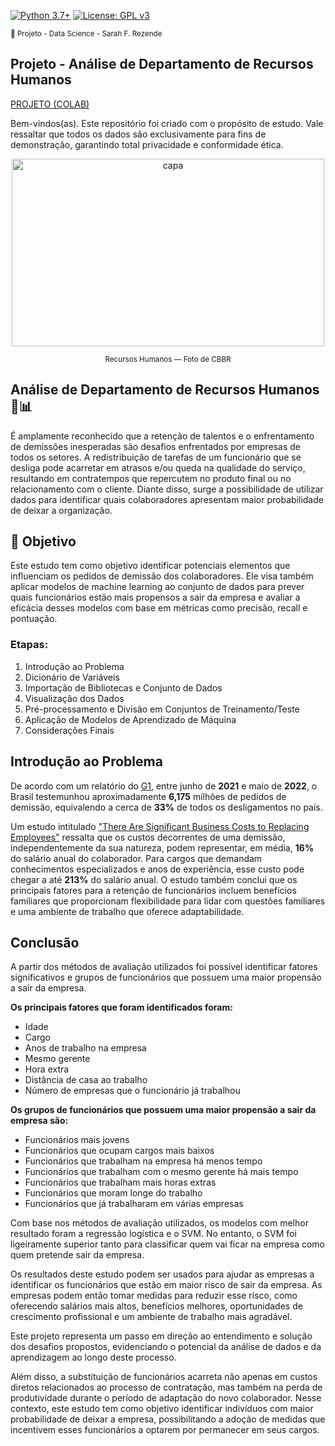 [![Python 3.7+](https://img.shields.io/badge/python-3.7+-blue.svg)](https://www.python.org/downloads/release/python-360/) [![License: GPL v3](https://img.shields.io/badge/License-GPLv3-blue.svg)](https://www.gnu.org/licenses/gpl-3.0) 

<sub> 📂 Projeto - Data Science - Sarah F. Rezende

##  **Projeto** - Análise de Departamento de Recursos Humanos

[PROJETO (COLAB)](https://github.com/SarahFeanor/Human_Resources_Analysis_Project/blob/main/An%C3%A1lise_de_departamento_de_RH.ipynb)

Bem-vindos(as). Este repositório foi criado com o propósito de estudo. Vale ressaltar que todos os dados são exclusivamente para fins de demonstração, garantindo total privacidade e conformidade ética.

<p align="center">
  <a href="https://github.com/SarahFeanor?tab=repositories">
    <img src="https://cdn.discordapp.com/attachments/1063559719291199599/1202596799135612969/ict-crm.jpg?ex=65ce088c&is=65bb938c&hm=94fcf6a9f48d2d3186ee98a5a0043e36c7eabaa76ecfb9737712359484b1ed6c&" alt="capa" width="500" height="300">
  </a>
</p> <p align="center"> <sup> Recursos Humanos — Foto de CBBR</sup> </p>

## **Análise de Departamento de Recursos Humanos** 💼📊

É amplamente reconhecido que a retenção de talentos e o enfrentamento de demissões inesperadas são desafios enfrentados por empresas de todos os setores. A redistribuição de tarefas de um funcionário que se desliga pode acarretar em atrasos e/ou queda na qualidade do serviço, resultando em contratempos que repercutem no produto final ou no relacionamento com o cliente. Diante disso, surge a possibilidade de utilizar dados para identificar quais colaboradores apresentam maior probabilidade de deixar a organização.

## 📍 Objetivo

Este estudo tem como objetivo identificar potenciais elementos que influenciam os pedidos de demissão dos colaboradores. Ele visa também aplicar modelos de machine learning ao conjunto de dados para prever quais funcionários estão mais propensos a sair da empresa e avaliar a eficácia desses modelos com base em métricas como precisão, recall e pontuação.

### Etapas:

1. Introdução ao Problema
2. Dicionário de Variáveis
3. Importação de Bibliotecas e Conjunto de Dados
4. Visualização dos Dados
5. Pré-processamento e Divisão em Conjuntos de Treinamento/Teste
6. Aplicação de Modelos de Aprendizado de Máquina
7. Considerações Finais

## **Introdução ao Problema**

De acordo com um relatório do [G1](https://g1.globo.com/trabalho-e-carreira/noticia/2022/06/30/pais-bate-recorde-de-pedidos-de-demissao-em-12-meses-mostra-levantamento.ghtml), entre junho de **2021** e maio de **2022**, o Brasil testemunhou aproximadamente **6,175** milhões de pedidos de demissão, equivalendo a cerca de **33%** de todos os desligamentos no país.

Um estudo intitulado ["There Are Significant Business Costs to Replacing Employees"](https://www.americanprogress.org/wp-content/uploads/2015/08/CostofTurnover0815.pdf) ressalta que os custos decorrentes de uma demissão, independentemente da sua natureza, podem representar, em média, **16%** do salário anual do colaborador. Para cargos que demandam conhecimentos especializados e anos de experiência, esse custo pode chegar a até **213%** do salário anual. O estudo também conclui que os principais fatores para a retenção de funcionários incluem benefícios familiares que proporcionam flexibilidade para lidar com questões familiares e uma ambiente de trabalho que oferece adaptabilidade.

## Conclusão

A partir dos métodos de avaliação utilizados foi possível identificar fatores significativos e grupos de funcionários que possuem uma maior propensão a sair da empresa.

**Os principais fatores que foram identificados foram:**

* Idade
* Cargo
* Anos de trabalho na empresa
* Mesmo gerente
* Hora extra
* Distância de casa ao trabalho
* Número de empresas que o funcionário já trabalhou

**Os grupos de funcionários que possuem uma maior propensão a sair da empresa são:**

* Funcionários mais jovens
* Funcionários que ocupam cargos mais baixos
* Funcionários que trabalham na empresa há menos tempo
* Funcionários que trabalham com o mesmo gerente há mais tempo
* Funcionários que trabalham mais horas extras
* Funcionários que moram longe do trabalho
* Funcionários que já trabalharam em várias empresas

Com base nos métodos de avaliação utilizados, os modelos com melhor resultado foram a regressão logística e o SVM. No entanto, o SVM foi ligeiramente superior tanto para classificar quem vai ficar na empresa como quem pretende sair da empresa.

Os resultados deste estudo podem ser usados para ajudar as empresas a identificar os funcionários que estão em maior risco de sair da empresa. As empresas podem então tomar medidas para reduzir esse risco, como oferecendo salários mais altos, benefícios melhores, oportunidades de crescimento profissional e um ambiente de trabalho mais agradável.

Este projeto representa um passo em direção ao entendimento e solução dos desafios propostos, evidenciando o potencial da análise de dados e da aprendizagem ao longo deste processo.

Além disso, a substituição de funcionários acarreta não apenas em custos diretos relacionados ao processo de contratação, mas também na perda de produtividade durante o período de adaptação do novo colaborador. Nesse contexto, este estudo tem como objetivo identificar indivíduos com maior probabilidade de deixar a empresa, possibilitando a adoção de medidas que incentivem esses funcionários a optarem por permanecer em seus cargos.
